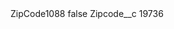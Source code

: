 <?xml version="1.0" encoding="UTF-8"?>
<CustomMetadata xmlns="http://soap.sforce.com/2006/04/metadata" xmlns:xsi="http://www.w3.org/2001/XMLSchema-instance" xmlns:xsd="http://www.w3.org/2001/XMLSchema">
    <label>ZipCode1088</label>
    <protected>false</protected>
    <values>
        <field>Zipcode__c</field>
        <value xsi:type="xsd:string">19736</value>
    </values>
</CustomMetadata>
